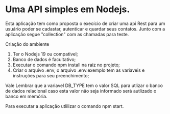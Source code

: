 # Uma API simples em Nodejs.

Esta aplicação tem como proposta o execício de criar uma api Rest para um usuário poder se cadastar, autenticar e quardar seus contatos. Junto com a aplicação segue "collection" com as chamadas para teste.

Criação do ambiente
1. Ter o Nodejs 19 ou compativel;
2. Banco de dados é facultativo;
3. Executar o comando npm install na raiz no projeto;
4. Criar o arquivo .env, o arquivo .env.exemplo tem as variaveis e instruções para seu preenchimento;

Vale Lembrar que a variavel DB_TYPE tem o valor SQL para utlizar o banco de dados relacional caso esta valor não seja informado será autlizado o banco em memória.


Para executar a aplicação utlilizar o comando npm start.


